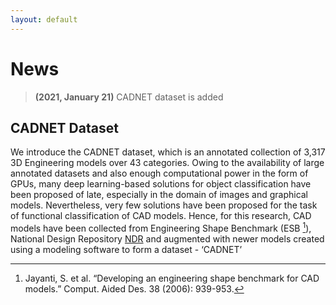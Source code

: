 ```yaml
---
layout: default
---
```



# News

> **(2021, January 21)** CADNET dataset is added 

## CADNET Dataset

We introduce the CADNET dataset, which is an annotated collection of 3,317 3D Engineering models over 43 categories. Owing to the availability of large annotated datasets and also enough computational power in the form of GPUs, many deep learning-based solutions for object classification have been proposed of late, especially in the domain of images and graphical models. Nevertheless, very few solutions have been proposed for the task of functional classification of CAD models. Hence, for this research, CAD models have been collected from Engineering Shape Benchmark (ESB [^1]), National Design Repository [NDR]() and augmented with newer models created using a modeling software to form a dataset - ‘CADNET’

[^1]: Jayanti, S. et al. “Developing an engineering shape benchmark for CAD models.” Comput. Aided Des. 38 (2006): 939-953.

